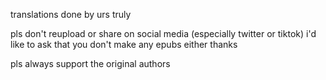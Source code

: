 translations done by urs truly

pls don't reupload or share on social media (especially twitter or tiktok) i'd like to ask that you don't make any epubs either thanks

pls always support the original authors
